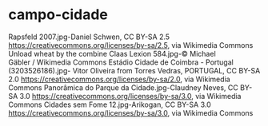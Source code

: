 # campo-cidade
Rapsfeld 2007.jpg-Daniel Schwen, CC BY-SA 2.5 <https://creativecommons.org/licenses/by-sa/2.5>, via Wikimedia Commons
Unload wheat by the combine Claas Lexion 584.jpg-© Michael Gäbler / Wikimedia Commons
Estádio Cidade de Coimbra - Portugal (3203526186).jpg- Vitor Oliveira from Torres Vedras, PORTUGAL, CC BY-SA 2.0 <https://creativecommons.org/licenses/by-sa/2.0>, via Wikimedia Commons
Panorâmica do Parque da Cidade.jpg-Claudney Neves, CC BY-SA 3.0 <https://creativecommons.org/licenses/by-sa/3.0>, via Wikimedia Commons
Cidades sem Fome 12.jpg-Arikogan, CC BY-SA 3.0 <https://creativecommons.org/licenses/by-sa/3.0>, via Wikimedia Commons
